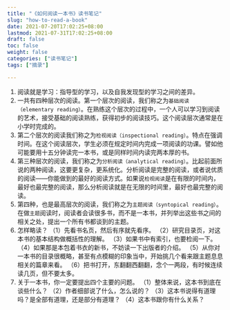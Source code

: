 ```yaml
---
title: "《如何阅读一本书》读书笔记"
slug: "how-to-read-a-book"
date: 2021-07-20T17:02:25+08:00
lastmod: 2021-07-31T17:02:25+08:00
draft: false
toc: false
weight: false
categories: ["读书笔记"]
tags: ["摘录"]

---
```


1. 阅读就是学习：指导型的学习，以及自我发现型的学习之间的差异。
2. 一共有四种层次的阅读。第一个层次的阅读，我们称之为`基础阅读（elementary reading）`。在熟练这个层次的过程中，一个人可以学习到阅读的艺术，接受基础的阅读熟练，获得初步的阅读技巧。这个阅读层次通常是在小学时完成的。
3. 第二个层次的阅读我们称之为`检视阅读（inspectional reading）`。特点在强调时间。在这个阅读层次，学生必须在规定时间内完成一项阅读的功课。譬如他可能要用十五分钟读完一本书，或是同样时间内读完两本厚的书。
4. 第三种层次的阅读，我们称之为`分析阅读（analytical reading）`。比起前面所说的两种阅读，这要更复杂，更系统化。分析阅读是完整的阅读，或者说优质的阅读——你能做到的最好的阅读方式。如果说`检视阅读`是在有限的时间内，最好也最完整的阅读，那么分析阅读就是在无限的时间里，最好也最完整的阅读。
5. 第四种，也是最高层次的阅读，我们称之为`主题阅读（syntopical reading）`。在做`主题`阅读时，阅读者会读很多书，而不是一本书，并列举出这些书之间的相关之处，提出一个所有书都谈到的主题。
6. 怎样略读？
   （1）先看书名页，然后有序就先看序。
   （2）研究目录页，对这本书的基本结构做概括性的理解。
   （3）如果书中有索引，也要检阅一下。
   （4）如果那是本包着书衣的新书，不妨读一下出版者的介绍。
   （5）从你对一本书的目录很概略，甚至有点模糊的印象当中，开始挑几个看来跟主题息息相关的篇章来看。
   （6）把书打开，东翻翻西翻翻，念个一两段，有时候连续读几页，但不要太多。
7. 关于一本书，你一定要提出四个主要的问题。
   （1）整体来说，这本书到底在谈些什么？
   （2）作者细部说了什么，怎么说的？
   （3）这本书说得有道理吗？是全部有道理，还是部分有道理？
   （4）这本书跟你有什么关系？
